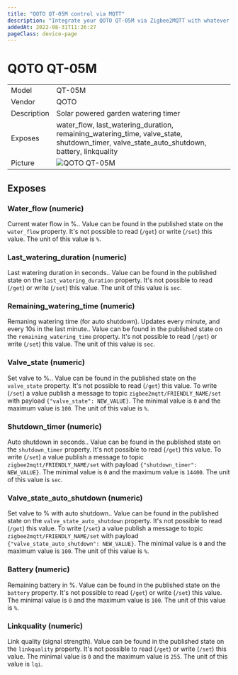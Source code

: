 ```yaml
---
title: "QOTO QT-05M control via MQTT"
description: "Integrate your QOTO QT-05M via Zigbee2MQTT with whatever smart home infrastructure you are using without the vendor's bridge or gateway."
addedAt: 2022-08-31T11:26:27
pageClass: device-page
---
```


<!-- !!!! -->
<!-- ATTENTION: This file is auto-generated through docgen! -->
<!-- You can only edit the "Notes"-Section between the two comment lines "Notes BEGIN" and "Notes END". -->
<!-- Do not use h1 or h2 heading within "## Notes"-Section. -->
<!-- !!!! -->

# QOTO QT-05M

|     |     |
|-----|-----|
| Model | QT-05M  |
| Vendor  | QOTO  |
| Description | Solar powered garden watering timer |
| Exposes | water_flow, last_watering_duration, remaining_watering_time, valve_state, shutdown_timer, valve_state_auto_shutdown, battery, linkquality |
| Picture | ![QOTO QT-05M](https://www.zigbee2mqtt.io/images/devices/QT-05M.jpg) |


<!-- Notes BEGIN: You can edit here. Add "## Notes" headline if not already present. -->


<!-- Notes END: Do not edit below this line -->



## Exposes

### Water_flow (numeric)
Current water flow in %..
Value can be found in the published state on the `water_flow` property.
It's not possible to read (`/get`) or write (`/set`) this value.
The unit of this value is `%`.

### Last_watering_duration (numeric)
Last watering duration in seconds..
Value can be found in the published state on the `last_watering_duration` property.
It's not possible to read (`/get`) or write (`/set`) this value.
The unit of this value is `sec`.

### Remaining_watering_time (numeric)
Remaning watering time (for auto shutdown). Updates every minute, and every 10s in the last minute..
Value can be found in the published state on the `remaining_watering_time` property.
It's not possible to read (`/get`) or write (`/set`) this value.
The unit of this value is `sec`.

### Valve_state (numeric)
Set valve to %..
Value can be found in the published state on the `valve_state` property.
It's not possible to read (`/get`) this value.
To write (`/set`) a value publish a message to topic `zigbee2mqtt/FRIENDLY_NAME/set` with payload `{"valve_state": NEW_VALUE}`.
The minimal value is `0` and the maximum value is `100`.
The unit of this value is `%`.

### Shutdown_timer (numeric)
Auto shutdown in seconds..
Value can be found in the published state on the `shutdown_timer` property.
It's not possible to read (`/get`) this value.
To write (`/set`) a value publish a message to topic `zigbee2mqtt/FRIENDLY_NAME/set` with payload `{"shutdown_timer": NEW_VALUE}`.
The minimal value is `0` and the maximum value is `14400`.
The unit of this value is `sec`.

### Valve_state_auto_shutdown (numeric)
Set valve to % with auto shutdown..
Value can be found in the published state on the `valve_state_auto_shutdown` property.
It's not possible to read (`/get`) this value.
To write (`/set`) a value publish a message to topic `zigbee2mqtt/FRIENDLY_NAME/set` with payload `{"valve_state_auto_shutdown": NEW_VALUE}`.
The minimal value is `0` and the maximum value is `100`.
The unit of this value is `%`.

### Battery (numeric)
Remaining battery in %.
Value can be found in the published state on the `battery` property.
It's not possible to read (`/get`) or write (`/set`) this value.
The minimal value is `0` and the maximum value is `100`.
The unit of this value is `%`.

### Linkquality (numeric)
Link quality (signal strength).
Value can be found in the published state on the `linkquality` property.
It's not possible to read (`/get`) or write (`/set`) this value.
The minimal value is `0` and the maximum value is `255`.
The unit of this value is `lqi`.

